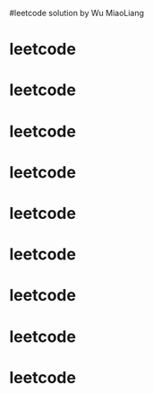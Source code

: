  #leetcode solution by Wu MiaoLiang
# leetcode
# leetcode
# leetcode
# leetcode
# leetcode
# leetcode
# leetcode
# leetcode
# leetcode
